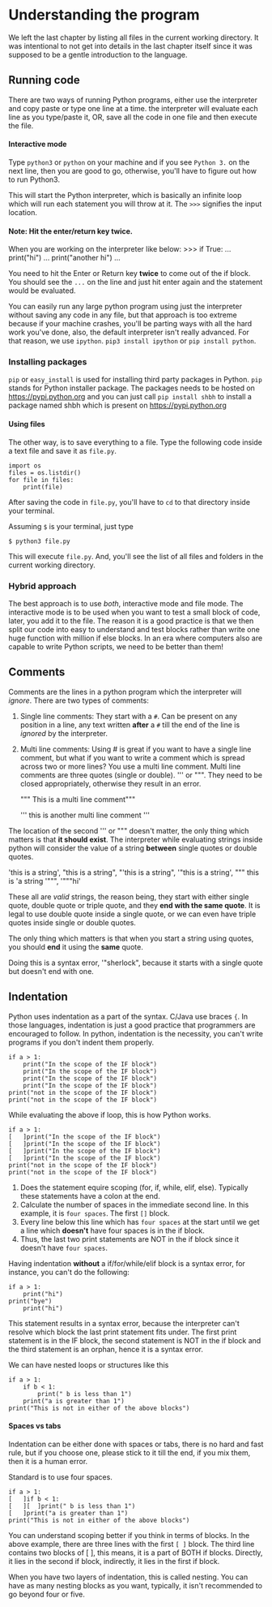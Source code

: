 # Understanding the program

We left the last chapter by listing all files in the current working directory. It was intentional to not get into details in the last chapter itself since it was supposed to be a gentle introduction to the language.

## Running code

There are two ways of running Python programs, either use the interpreter and copy paste or type one line at a time. the interpreter will evaluate each line as you type/paste it, OR, save all the code in one file and then execute the file.

#### Interactive mode

Type `python3` or `python` on your machine and if you see `Python 3.` on the next line, then you are good to go, otherwise, you'll have to figure out how to run Python3.

This will start the Python interpreter, which is basically an infinite loop which will run each statement you will throw at it. The `>>>` signifies the input location.

#### Note: Hit the enter/return key twice.

When you are working on the interpreter like below:
	>>> if True:
	...     print("hi")
	...     print("another hi")
	...

You need to hit the Enter or Return key **twice** to come out of the if block. You should see the `...` on the line and just hit enter again and the statement would be evaluated.

You can easily run any large python program using just the interpreter without saving any code in any file, but that approach is too extreme because if your machine crashes, you'll be parting ways with all the hard work you've done, also, the default interpreter isn't really advanced. For that reason, we use `ipython`. `pip3 install ipython` or `pip install python`. 

### Installing packages

`pip` or `easy_install` is used for installing third party packages in Python. `pip` stands for Python installer package. The packages needs to be hosted on https://pypi.python.org and you can just call `pip install shbh` to install a package named shbh which is present on https://pypi.python.org

#### Using files

The other way, is to save everything to a file. Type the following code inside a text file and save it as `file.py`.

	import os
	files = os.listdir()
	for file in files:
	    print(file)

After saving the code in `file.py`, you'll have to `cd` to that directory inside your terminal.

Assuming `$` is your terminal, just type

    $ python3 file.py

This will execute `file.py`. And, you'll see the list of all files and folders in the current working directory.

### Hybrid approach

The best approach is to use _both_, interactive mode and file mode. The interactive mode is to be used when you want to test a small block of code, later, you add it to the file. The reason it is a good practice is that we then split our code into easy to understand and test blocks rather than write one huge function with million if else blocks. In an era where computers also are capable to write Python scripts, we need to be better than them!

## Comments

Comments are the lines in a python program which the interpreter will _ignore_. There are two types of comments:

1. Single line comments:
	They start with a `#`. Can be present on any position in a line, any text written **after** a `#` till the end of the line is _ignored_ by the interpreter.

2. Multi line comments:
	Using # is great if you want to have a single line comment, but what if you want to write a comment which is spread across two or more lines? You use a multi line comment. Multi line comments are three quotes (single or double). ''' or """. They need to be closed appropriately, otherwise they result in an error.

	""" This is 
	    a multi line
	    comment"""

	'''
  	    this is another
	    multi line comment
	'''

The location of the second ''' or """ doesn't matter, the only thing which matters is that **it should exist**. The interpreter while evaluating strings inside python will consider the value of a string **between** single quotes or double quotes.

'this is a string', "this is a string", "'this is a string", '"this is a string', """ this is 'a string '""", '"""hi'

These all are *valid* strings, the reason being, they start with either single quote, double quote or triple quote, and they **end with the same quote**. It is legal to use double quote inside a single quote, or we can even have triple quotes inside single or double quotes. 

The only thing which matters is that when you start a string using quotes, you should **end** it using the **same** quote.

Doing this is a syntax error, '"sherlock", because it starts with a single quote but doesn't end with one.

## Indentation

Python uses indentation as a part of the syntax. C/Java use braces `{`. In those languages, indentation is just a good practice that programmers are encouraged to follow. In python, indentation is the necessity, you can't write programs if you don't indent them properly.


	if a > 1:
	    print("In the scope of the IF block")
	    print("In the scope of the IF block")
	    print("In the scope of the IF block")
	    print("In the scope of the IF block")
	print("not in the scope of the IF block")
	print("not in the scope of the IF block")


While evaluating the above if loop, this is how Python works.

	if a > 1:
	[   ]print("In the scope of the IF block")
	[   ]print("In the scope of the IF block")
	[   ]print("In the scope of the IF block")
	[   ]print("In the scope of the IF block")
	print("not in the scope of the IF block")
	print("not in the scope of the IF block")

1. Does the statement equire scoping (for, if, while, elif, else). Typically these statements have a colon at the end.
1. Calculate the number of spaces in the immediate second line. In this example, it is `four spaces`. The first `[]` block.
1. Every line below this line which has `four spaces` at the start until we get a line which **doesn't** have four spaces is in the if block.
1. Thus, the last two print statements are NOT in the if block since it doesn't have `four spaces`.

Having indentation **without** a if/for/while/elif block is a syntax error, for instance, you can't do the following:

    if a > 1:
        print("hi")
    print("bye")
        print("hi")

This statement results in a syntax error, because the interpreter can't resolve which block the last print statement fits under. The first print statement is in the IF block, the second statement is NOT in the if block and the third statement is an orphan, hence it is a syntax error.

We can have nested loops or structures like this

	if a > 1:
		if b < 1:
			print(" b is less than 1")
		print("a is greater than 1")
	print("This is not in either of the above blocks")


#### Spaces vs tabs

Indentation can be either done with spaces or tabs, there is no hard and fast rule, but if you choose one, please stick to it till the end, if you mix them, then it is a human error.

Standard is to use four spaces.


	if a > 1:
	[	]if b < 1:
	[	][	]print(" b is less than 1")
	[	]print("a is greater than 1")
	print("This is not in either of the above blocks")

You can understand scoping better if you think in terms of blocks. In the above example, there are three lines with the first `[ ]` block. The third line contains two blocks of [ ], this means, it is a part of BOTH if blocks. Directly, it lies in the second if block, indirectly, it lies in the first if block.

When you have two layers of indentation, this is called nesting. You can have as many nesting blocks as you want, typically, it isn't recommended to go beyond four or five.

